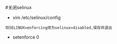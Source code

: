 #关闭selinux
- vim /etc/selinux/config
```
将SELINUX=enforcing改为selinux=disabled,保存并退出
```
- setenforce 0
